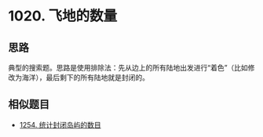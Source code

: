 # 1020. 飞地的数量

## 思路

典型的搜索题。思路是使用排除法：先从边上的所有陆地出发进行“着色”（比如修改为海洋），最后剩下的所有陆地就是封闭的。

## 相似题目

- [1254. 统计封闭岛屿的数目](https://leetcode-cn.com/problems/number-of-closed-islands/)
